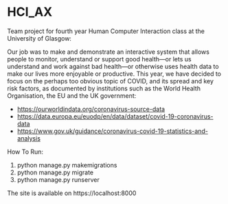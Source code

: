 # HCI_AX
Team project for fourth year Human Computer Interaction class at the University of Glasgow:

Our job was to make and demonstrate an interactive system that allows people to monitor, understand or support good health—or lets us understand and work against bad health—or otherwise uses health data to make our lives more enjoyable or productive. This year, we have decided to focus on the perhaps too obvious topic of COVID, and its spread and key risk factors, as documented by institutions such as the World Health Organisation, the EU and the UK government:
* https://ourworldindata.org/coronavirus-source-data 
* https://data.europa.eu/euodp/en/data/dataset/covid-19-coronavirus-data
* https://www.gov.uk/guidance/coronavirus-covid-19-statistics-and-analysis

How To Run:
1. python manage.py makemigrations
2. python manage.py migrate
3. python manage.py runserver

The site is available on https://localhost:8000
